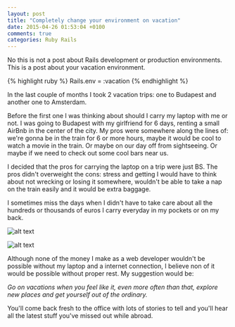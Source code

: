 ```yaml
---
layout: post
title: "Completely change your environment on vacation"
date: 2015-04-26 01:53:04 +0100
comments: true
categories: Ruby Rails
---
```


No this is not a post about Rails development or production environments. This is a post about your vacation environment.

{% highlight ruby %}
  Rails.env = :vacation
{% endhighlight %}

In the last couple of months I took 2 vacation trips: one to Budapest and another one to Amsterdam.

Before the first one I was thinking about should I carry my laptop with me or not. I was going to Budapest with my girlfriend for 6 days, renting a small AirBnb in the center of the city. My pros were somewhere along the lines of: we're gonna be in the train for 6 or more hours, maybe it would be cool to watch a movie in the train. Or maybe on our day off from sightseeing. Or maybe if we need to check out some cool bars near us.

I decided that the pros for carrying the laptop on a trip were just BS. The pros didn't overweight the cons: stress and getting I would have to think about not wrecking or losing it somewhere, wouldn't be able to take a nap on the train easily and it would be extra baggage.

I sometimes miss the days when I didn't have to take care about all the hundreds or thousands of euros I carry everyday in my pockets or on my back.

![alt text](http://hdw.datawallpaper.com/architecture/budapest-parlament-318491.jpg "Logo Title Text 1")

![alt text](http://www.hdwallpapersnew.net/wp-content/uploads/2015/03/a-walk-in-amsterdam-high-resolution-wallpaper-for-desktop-background-download-free.jpg "Logo Title Text 1")

Although none of the money I make as a web developer wouldn't be possible without my laptop and a internet connection, I believe non of it would be possible without proper rest. My suggestion would be:

*Go on vacations when you feel like it, even more often than that, explore new places and get yourself out of the ordinary.*

You'll come back fresh to the office with lots of stories to tell and you'll hear all the latest stuff you've missed out while abroad.
